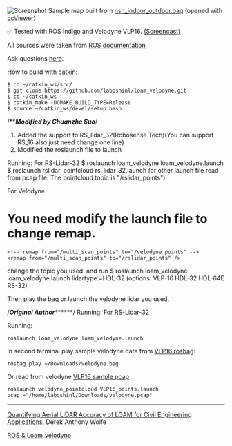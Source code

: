 ![Screenshot](/capture.bmp)
Sample map built from [nsh_indoor_outdoor.bag](http://www.frc.ri.cmu.edu/~jizhang03/Datasets/nsh_indoor_outdoor.bag) (opened with [ccViewer](http://www.danielgm.net/cc/))

:white_check_mark: Tested with ROS Indigo and Velodyne VLP16. [(Screencast)](https://youtu.be/o1cLXY-Es54)

All sources were taken from [ROS documentation](http://docs.ros.org/indigo/api/loam_velodyne/html/files.html)

Ask questions [here](https://github.com/laboshinl/loam_velodyne/issues/3).

How to build with catkin:

```
$ cd ~/catkin_ws/src/
$ git clone https://github.com/laboshinl/loam_velodyne.git
$ cd ~/catkin_ws
$ catkin_make -DCMAKE_BUILD_TYPE=Release 
$ source ~/catkin_ws/devel/setup.bash
```
/***********************Modified by Chuanzhe Suo*********************/
1. Added the support to RS_lidar_32(Robosense Tech)(You can support RS_16 also just need change one line)
2. Modified the roslaunch file to launch

Running:
For RS-Lidar-32
$ roslaunch loam_velodyne loam_velodyne.launch
$ roslaunch rslidar_pointcloud rs_lidar_32.launch
(or other launch file read from pcap file. The pointcloud topic is "/rslidar_points")

For Velodyne
# You need modify the launch file to change remap.
    <!-- remap from="/multi_scan_points" to="/velodyne_points" -->
    <remap from="/multi_scan_points" to="/rslidar_points" />
change the topic you used.
and run
$ roslaunch loam_velodyne loam_velodyne.launch lidartype:=HDL-32 (options: VLP-16  HDL-32  HDL-64E RS-32)

Then play the bag or launch the velodyne lidar you used.

/***********************Original Author*****************************/
Running:
For RS-Lidar-32

Running:
```
roslaunch loam_velodyne loam_velodyne.launch
```

In second terminal play sample velodyne data from [VLP16 rosbag](https://db.tt/t2r39mjZ):
```
rosbag play ~/Downloads/velodyne.bag 
```

Or read from velodyne [VLP16 sample pcap](https://midas3.kitware.com/midas/folder/12979):
```
roslaunch velodyne_pointcloud VLP16_points.launch pcap:="/home/laboshinl/Downloads/velodyne.pcap"
```



---
[Quantifying Aerial LiDAR Accuracy of LOAM for Civil Engineering Applications.](https://ceen.et.byu.edu/sites/default/files/snrprojects/wolfe_derek.pdf) Derek Anthony Wolfe

[ROS & Loam_velodyne](https://ishiguro440.wordpress.com/2016/04/05/%E5%82%99%E5%BF%98%E9%8C%B2%E3%80%80ros-loam_velodyne/) 
